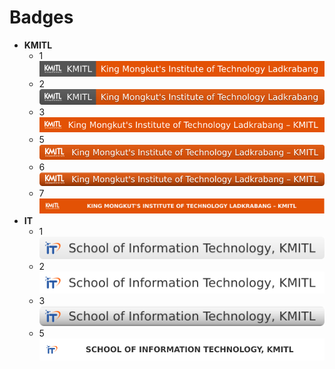 # Badges
+ **KMITL**
  + 1 ![b](./KMITL-1.svg)
  + 2 ![b](./KMITL-2.svg)
  + 3 ![b](./KMITL-3.svg)
  + 5 ![b](./KMITL-5.svg)
  + 6 ![b](./KMITL-6.svg)
  + 7 ![b](./KMITL-7.svg)
+ **IT**
  + 1 ![b](./IT-1.svg)
  + 2 ![b](./IT-2.svg)
  + 3 ![b](./IT-3.svg)
  + 5 ![b](./IT-5.svg)
